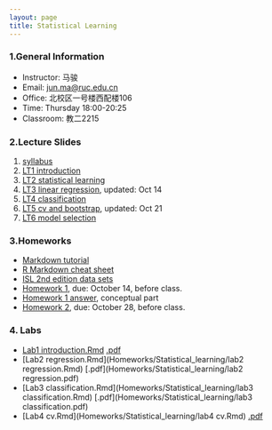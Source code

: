 ```yaml
---
layout: page
title: Statistical Learning
---
```


### 1.General Information
* Instructor: 马骏
* Email: jun.ma@ruc.edu.cn
* Office: 北校区一号楼西配楼106
* Time: Thursday 18:00-20:25
* Classroom: 教二2215


### 2.Lecture Slides
1. [syllabus](https://ruc-econ.github.io/Lecture_Notes/Statistical_learning/syllabus_ML.pdf)
2. [LT1 introduction](https://ruc-econ.github.io/Lecture_Notes/Statistical_learning/LT_1_intro(1).pdf)
3. [LT2 statistical learning](https://ruc-econ.github.io/Lecture_Notes/Statistical_learning/LT2_stat_learning.pdf)
4. [LT3 linear regression](Lecture_Notes/Statistical_learning/LT3_regression_oct14.pdf), updated: Oct 14
5. [LT4 classification](Lecture_Notes/Statistical_learning/LT4_classification.pdf)
6. [LT5 cv and bootstrap](Lecture_Notes/Statistical_learning/LT5_resampling_oct21.pdf), updated: Oct 21
7. [LT6 model selection](Lecture_Notes/Statistical_learning/LT6_model_selection.pdf)

### 3.Homeworks
* [Markdown tutorial](https://www.markdowntutorial.com/zh-cn/)
* [R Markdown cheat sheet](https://www.rstudio.com/wp-content/uploads/2015/02/rmarkdown-cheatsheet.pdf)
* [ISL 2nd edition data sets](Homeworks/Statistical_learning/ALL+CSV+FILES+-+2nd+Edition+-+corrected.zip)
* [Homework 1](Homeworks/Statistical_learning/HW1.pdf), due: October 14, before class.
* [Homework 1 answer](Homeworks/Statistical_learning/HW1_conceptual_answer.pdf), conceptual part
* [Homework 2](Homeworks/Statistical_learning/HW2.pdf), due: October 28, before class.

### 4. Labs
* [Lab1 introduction.Rmd](Homeworks/Statistical_learning/Lab_1_intro.Rmd) [.pdf](Homeworks/Statistical_learning/Lab_1_intro.pdf)
* [Lab2 regression.Rmd](Homeworks/Statistical_learning/lab2 regression.Rmd) [.pdf](Homeworks/Statistical_learning/lab2 regression.pdf)
* [Lab3 classification.Rmd](Homeworks/Statistical_learning/lab3 classification.Rmd) [.pdf](Homeworks/Statistical_learning/lab3 classification.pdf)
* [Lab4 cv.Rmd](Homeworks/Statistical_learning/lab4 cv.Rmd) [.pdf](Homeworks/Statistical_learning/lab4-cv.pdf)
